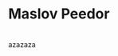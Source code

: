 <!DOCTYPE html> 
<html lang="ru"> 

<head> 
<meta charset="utf-8"> 
</head> 
<body> 
<h1>Maslov Peedor</h1><br /> 
<span>azazaza</span> 
</body> 
</html>
